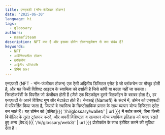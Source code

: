 ```yaml
---
title: एनएफटी (नॉन-फंजिबल टोकन)
date: '2025-06-30'
language: hi
tags:
  - glossary
authors:
  - namefiteam
description: NFT क्या है और इसका डोमेन टोकनाइज़ेशन से क्या संबंध है?
keywords:
  - NFT
  - अविनिमयशील टोकन
  - ब्लॉकचेन
  - अद्वितीय परिसंपत्ति
  - डोमेन NFT
---
```

एनएफटी (NFT - नॉन-फंजीबल टोकन) एक ऐसी अद्वितीय डिजिटल एसेट है जो ब्लॉकचेन पर मौजूद होती है, और यह किसी विशिष्ट आइटम के स्वामित्व को दर्शाती है जिसे कॉपी या बदला नहीं जा सकता। क्रिप्टोकरेंसी के विपरीत जो फंजीबल होती हैं (जैसे एक बिटकॉइन दूसरे बिटकॉइन के बराबर होता है), हर एनएफटी के अपने विशिष्ट गुण और मेटाडेटा होते हैं। नेमफाई (Namefi) के संदर्भ में, डोमेन को एनएफटी में परिवर्तित किया जाता है, जिससे वे स्वामित्व के क्रिप्टोग्राफिक प्रमाण के साथ व्यापार योग्य डिजिटल एसेट बन जाते हैं। यह डोमेन को [वॉलेट]({{ '/hi/glossary/wallet/' | url }}) में स्टोर करने, बिना किसी बिचौलिए के तुरंत ट्रांसफर करने, और अपनी विशिष्टता व सत्यापन योग्य स्वामित्व इतिहास को बनाए रखते हुए अन्य [वेब3]({{ '/hi/glossary/web3/' | url }}) प्रोटोकॉल के साथ इंटीग्रेट करने की सुविधा देता है।
